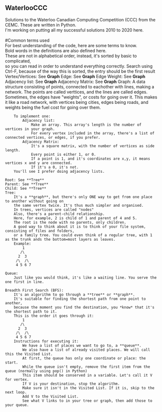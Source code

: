 ## WaterlooCCC
Solutions to the Waterloo Canadian Computing Competition (CCC) from the CEMC. These are written in Python.<br/>
I'm working on putting all my successful solutions 2010 to 2020 here.<br/>
<br/>
#Common terms used<br/>
For best understanding of the code, here are some terms to know.<br/>
Bold words in the definitions are also defined here.<br/>
These are not in alphabetical order, instead, it's sorted by basic to complicated,<br/>
so you can read in order to understand everything correctly.
Search using Ctrl-F, because of the way this is sorted, the entry should be the first result
    Vertex/Vertices: See **Graph**
    Edge: See **Graph**
    Edge Weight: See **Graph**
    Adjacency list: See **Graph**
    Adjacency Matrix: See **Graph**
    Graph:
        A data structure consisting of points, connected to eachother with lines, making a network.
        The points are called verttices, and the lines are called edges.
        Sometimes, the edges have "weights", or costs for going over it.
        This makes it like a road network, with vertices being cities, edges being roads, and weights being the fuel cost for going over them.

        To implement one:
            Adjacency list:
                Make an array. This array's length is the number of vertices in your graph.
                For every vertex included in the array, there's a list of connected vertices, or edges, if you prefer.
            Adjacency Matrix:
                It's a square matrix, with the number of vertices as side length.
                Every point is either 1, or 0.
                If a point is 1, and it's coordinates are x,y, it means vertices x and y are connected.
                If it's a 0, it's not.
        You'll see I prefer doing adjacency lists.

    Root: See **Tree**
    Parent: See **Tree**
    Child: See **Tree**
    Tree:
        It's a **graph**, but there's only ONE way to get from one place to another without going on
        the same vertex twice. It's thus much simpler and organised.
        In trees, vertices are called "nodes"
        Also, there's a parent-child relationship.
        Here, for example, 2 is child of 1 and parent of 4 and 5.
        The root is the node with no parents, only children.
        A good way to think about it is to think of your file system, consisting of files and folders,
        or a family tree. You could even think of a regular tree, with 1 as the trunk ands the bottom=most layers as leaves.
        Example:
            1
           /\
          2  3
         /\  /\
         4 5 6 7

    Queue:
        Just like you would think, it's like a waiting line. You serve the one first in line.

    Breadth First Search (BFS):
        It's an algorithm to go through a **tree** or **graph**.
        It's suitable for finding the shortest path from one point to another,
        because the moment you find the destination, you *know* that it's the shortest path to it.
        This is the order it goes through it:
            1
           /\
          2  3
         /\  /\
         4 5 6 7
        Instructions for executing it:
            We have a list of places we want to go to, a **queue**.
            We also have a list of already visited places. We will call this the Visited List.
            At first, the queue has only one coordinate or place: the start.
            While the queue isn't empty, remove the first item from the queue (normally using pop() in Python)
            This item should be conserved in a variable. Let's call it V for vertex.
            If V is your destination, stop the algorithm.
            Make sure it isn't in the Visited List. If it is, skip to the next loop.
            Add V to the Visited List.
            See what V links to in your tree or graph, then add those to your queue.